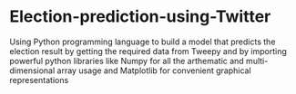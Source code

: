 # Election-prediction-using-Twitter
Using Python programming language to build a model that predicts the election result by getting the required data from Tweepy and by importing powerful python libraries like Numpy for all the arthematic and multi-dimensional array usage and Matplotlib for convenient graphical representations

